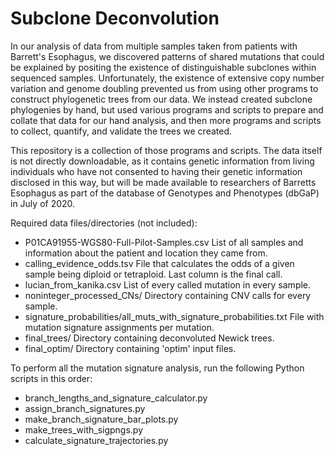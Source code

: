 # Subclone Deconvolution

In our analysis of data from multiple samples taken from patients with Barrett's Esophagus, we discovered patterns of shared mutations that could be explained by positing the existence of distinguishable subclones within sequenced samples.  Unfortunately, the existence of extensive copy number variation and genome doubling prevented us from using other programs to construct phylogenetic trees from our data.  We instead created subclone phylogenies by hand, but used various programs and scripts to prepare and collate that data for our hand analysis, and then more programs and scripts to collect, quantify, and validate the trees we created.

This repository is a collection of those programs and scripts.  The data itself is not directly downloadable, as it contains genetic information from living individuals who have not consented to having their genetic information disclosed in this way, but will be made available to researchers of Barretts Esophagus as part of the database of Genotypes and Phenotypes (dbGaP) in July of 2020.

Required data files/directories (not included):
* P01CA91955-WGS80-Full-Pilot-Samples.csv List of all samples and information about the patient and location they came from.
* calling_evidence_odds.tsv	File that calculates the odds of a given sample being diploid or tetraploid.  Last column is the final call.
* lucian_from_kanika.csv	List of every called mutation in every sample.
* noninteger_processed_CNs/	Directory containing CNV calls for every sample.
* signature_probabilities/all_muts_with_signature_probabilities.txt	File with mutation signature assignments per mutation.
* final_trees/  Directory containing deconvoluted Newick trees.
* final_optim/  Directory containing 'optim' input files.


To perform all the mutation signature analysis, run the following Python scripts in this order:

* branch_lengths_and_signature_calculator.py
* assign_branch_signatures.py
* make_branch_signature_bar_plots.py
* make_trees_with_sigpngs.py
* calculate_signature_trajectories.py

